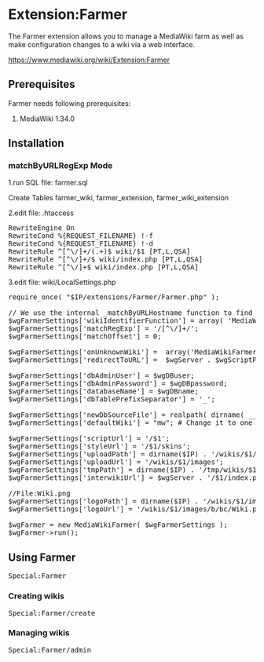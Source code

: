 # Extension:Farmer

The Farmer extension allows you to manage a MediaWiki farm as well as make configuration changes to a wiki via a web interface.

https://www.mediawiki.org/wiki/Extension:Farmer


## Prerequisites
Farmer needs following prerequisites:
 1. MediaWiki 1.34.0

## Installation

### matchByURLRegExp Mode ###

1.run SQL file: farmer.sql

Create Tables farmer_wiki, farmer_extension, farmer_wiki_extension

2.edit file: .htaccess
<pre>
RewriteEngine On
RewriteCond %{REQUEST_FILENAME} !-f
RewriteCond %{REQUEST_FILENAME} !-d 
RewriteRule ^[^\/]+/(.+)$ wiki/$1 [PT,L,QSA]
RewriteRule ^[^\/]+/$ wiki/index.php [PT,L,QSA]
RewriteRule ^[^\/]+$ wiki/index.php [PT,L,QSA]
</pre>

3.edit file: wiki/LocalSettings.php
<pre>
require_once( "$IP/extensions/Farmer/Farmer.php" );
 
// We use the internal _matchByURLHostname function to find the wiki name 
$wgFarmerSettings['wikiIdentifierFunction'] = array( 'MediaWikiFarmer', '_matchByURLRegExp' );
$wgFarmerSettings['matchRegExp'] = '/[^\/]+/';
$wgFarmerSettings['matchOffset'] = 0;

$wgFarmerSettings['onUnknownWiki'] =  array('MediaWikiFarmer', '_redirectTo');
$wgFarmerSettings['redirectToURL'] =  $wgServer . $wgScriptPath;

$wgFarmerSettings['dbAdminUser'] = $wgDBuser;
$wgFarmerSettings['dbAdminPassword'] = $wgDBpassword;
$wgFarmerSettings['databaseName'] = $wgDBname;
$wgFarmerSettings['dbTablePrefixSeparator'] = '_';

$wgFarmerSettings['newDbSourceFile'] = realpath( dirname( __FILE__ ) ) . '/maintenance/tables.sql';
$wgFarmerSettings['defaultWiki'] = "mw"; # Change it to one you want required by default

$wgFarmerSettings['scriptUrl'] = '/$1';
$wgFarmerSettings['styleUrl'] = '/$1/skins';
$wgFarmerSettings['uploadPath'] = dirname($IP) . '/wikis/$1/images';
$wgFarmerSettings['uploadUrl'] = '/wikis/$1/images';
$wgFarmerSettings['tmpPath'] = dirname($IP) . '/tmp/wikis/$1';
$wgFarmerSettings['interwikiUrl'] = $wgServer . '/$1/index.php/';

//File:Wiki.png
$wgFarmerSettings['logoPath'] = dirname($IP) . '/wikis/$1/images/b/bc/Wiki.png';
$wgFarmerSettings['logoUrl'] = '/wikis/$1/images/b/bc/Wiki.png';

$wgFarmer = new MediaWikiFarmer( $wgFarmerSettings );
$wgFarmer->run();
</pre>

## Using Farmer

<pre>
Special:Farmer
</pre>

### Creating wikis

<pre>
Special:Farmer/create
</pre>

### Managing wikis

<pre>
Special:Farmer/admin
</pre>